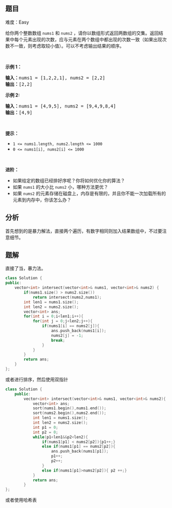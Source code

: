 
## 题目
难度：Easy
<p>给你两个整数数组&nbsp;<code>nums1</code> 和 <code>nums2</code> ，请你以数组形式返回两数组的交集。返回结果中每个元素出现的次数，应与元素在两个数组中都出现的次数一致（如果出现次数不一致，则考虑取较小值）。可以不考虑输出结果的顺序。</p>

<p>&nbsp;</p>

<p><strong>示例 1：</strong></p>

<pre>
<strong>输入：</strong>nums1 = [1,2,2,1], nums2 = [2,2]
<strong>输出：</strong>[2,2]
</pre>

<p><strong>示例 2:</strong></p>

<pre>
<strong>输入：</strong>nums1 = [4,9,5], nums2 = [9,4,9,8,4]
<strong>输出：</strong>[4,9]</pre>

<p>&nbsp;</p>

<p><strong>提示：</strong></p>

<ul>
	<li><code>1 &lt;= nums1.length, nums2.length &lt;= 1000</code></li>
	<li><code>0 &lt;= nums1[i], nums2[i] &lt;= 1000</code></li>
</ul>

<p>&nbsp;</p>

<p><strong><strong>进阶</strong>：</strong></p>

<ul>
	<li>如果给定的数组已经排好序呢？你将如何优化你的算法？</li>
	<li>如果&nbsp;<code>nums1</code><em>&nbsp;</em>的大小比&nbsp;<code>nums2</code> 小，哪种方法更优？</li>
	<li>如果&nbsp;<code>nums2</code><em>&nbsp;</em>的元素存储在磁盘上，内存是有限的，并且你不能一次加载所有的元素到内存中，你该怎么办？</li>
</ul>

## 分析
首先想到的是暴力解法，直接两个遍历，有数字相同则加入结果数组中，不过要注意细节。
## 题解
直接了当，暴力法。
```c++
class Solution {
public:
    vector<int> intersect(vector<int>& nums1, vector<int>& nums2) {
	    if(nums1.size() > nums2.size())
		    return intersect(nums2,nums1);
        int len1 = nums1.size();
        int len2 = nums2.size();
        vector<int> ans;
		for(int i = 0;i<len1;i++){
			for(int j = 0;j<len2;j++){
				if(nums1[i] == nums2[j]){
					ans.push_back(nums1[i]);
					nums2[j] = -1;
					break;
				}
			}
		}
        return ans;
    }
};
```
或者进行排序，然后使用双指针
```c++
class Solution { 
	public: 
		vector<int> intersect(vector<int>& nums1, vector<int>& nums2){
			vector<int> ans; 
			sort(nums1.begin(),nums1.end()); 
			sort(nums2.begin(),nums2.end()); 
			int len1 = nums1.size(); 
			int len2 = nums2.size(); 
			int p1 = 0; 
			int p2 = 0; 
			while(p1<len1&&p2<len2){
				if(nums1[p1] < nums2[p2]){p1++;} 
				else if(nums1[p1] == nums2[p2]){
					ans.push_back(nums1[p1]);
					p1++; 
					p2++; 
				} 
				else if(nums1[p1]>nums2[p2]){ p2 ++;} 
			}
			return ans;
		} 
};
```
或者使用哈希表
```